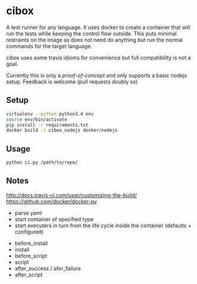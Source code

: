 # cibox

A test runner for any language. It uses docker to create a container that will
run the tests while keeping the control flow outside. This puts minimal
restraints on the image as does not need do anything but run the normal
commands for the target language.

cibox uses some travis idioms for convenience but full compatibility is not a
goal.

Currently this is only a *proof-of-concept* and only supports a basic nodejs
setup. Feedback is welcome (pull requests doubly so)

## Setup

```bash
virtualenv --python python3.4 env
source env/bin/activate
pip install -r requirements.txt
docker build -t cibox_nodejs docker/nodejs
```

## Usage

```bash
python ci.py /path/to/repo/
```

## Notes
http://docs.travis-ci.com/user/customizing-the-build/
https://github.com/docker/docker-py

* parse yaml
* start container of specified type
* start executers in turn from the life cycle inside the container (defaults + configured)
 - before_install
 - install
 - before_script
 - script
 - after_success / afer_failure
 - after_script
